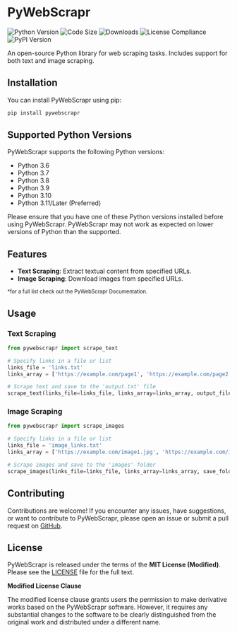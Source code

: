 # PyWebScrapr
![Python Version](https://img.shields.io/badge/python-3.12-blue.svg)
![Code Size](https://img.shields.io/github/languages/code-size/Infinitode/PyWebScrapr)
![Downloads](https://pepy.tech/badge/pywebscapr)
![License Compliance](https://img.shields.io/badge/license-compliance-brightgreen.svg)
![PyPI Version](https://img.shields.io/pypi/v/pywebscrapr)

An open-source Python library for web scraping tasks. Includes support for both text and image scraping.

## Installation

You can install PyWebScrapr using pip:

```bash
pip install pywebscrapr
```

## Supported Python Versions

PyWebScrapr supports the following Python versions:

- Python 3.6
- Python 3.7
- Python 3.8
- Python 3.9
- Python 3.10
- Python 3.11/Later (Preferred)

Please ensure that you have one of these Python versions installed before using PyWebScrapr. PyWebScrapr may not work as expected on lower versions of Python than the supported.

## Features

- **Text Scraping**: Extract textual content from specified URLs.
- **Image Scraping**: Download images from specified URLs.

<sub>*for a full list check out the PyWebScrapr Documentation.</sub>

## Usage

### Text Scraping

```python
from pywebscrapr import scrape_text

# Specify links in a file or list
links_file = 'links.txt'
links_array = ['https://example.com/page1', 'https://example.com/page2']

# Scrape text and save to the 'output.txt' file
scrape_text(links_file=links_file, links_array=links_array, output_file='output.txt')
```

### Image Scraping

```python
from pywebscrapr import scrape_images

# Specify links in a file or list
links_file = 'image_links.txt'
links_array = ['https://example.com/image1.jpg', 'https://example.com/image2.png']

# Scrape images and save to the 'images' folder
scrape_images(links_file=links_file, links_array=links_array, save_folder='images')
```

## Contributing

Contributions are welcome! If you encounter any issues, have suggestions, or want to contribute to PyWebScrapr, please open an issue or submit a pull request on [GitHub](https://github.com/infinitode/pywebscrapr).

## License

PyWebScrapr is released under the terms of the **MIT License (Modified)**. Please see the [LICENSE](https://github.com/infinitode/pywebscrapr/blob/main/LICENSE) file for the full text.

**Modified License Clause**

The modified license clause grants users the permission to make derivative works based on the PyWebScrapr software. However, it requires any substantial changes to the software to be clearly distinguished from the original work and distributed under a different name.
